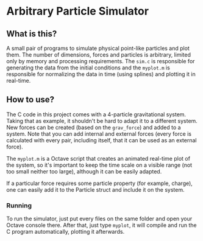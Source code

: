 # Arbitrary Particle Simulator

## What is this?

A small pair of programs to simulate physical point-like particles and plot them. The number of dimensions, forces and particles is arbitrary, limited only by memory and processing requirements.
The `sim.c` is responsible for generating the data from the initial conditions and the `myplot.m` is responsible for normalizing the data in time (using splines) and plotting it in real-time.

## How to use?

The C code in this project comes with a 4-particle gravitational system. Taking that as example, it shouldn't be hard to adapt it to a different system. New forces can be created (based on the `grav_force`) and added to a system. Note that you can add internal and external forces (every force is calculated with every pair, including itself, that it can be used as an external force).

The `myplot.m` is a Octave script that creates an animated real-time plot of the system, so it's important to keep the time scale on a visible range (not too small neither too large), although it can be easily adapted.

If a particular force requires some particle property (for example, charge), one can easily add it to the Particle struct and include it on the system.

### Running

To run the simulator, just put every files on the same folder and open your Octave console there. After that, just type `myplot`, it will compile and run the C program automatically, plotting it afterwards.